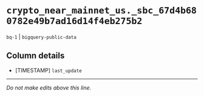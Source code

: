 # `crypto_near_mainnet_us._sbc_67d4b680782e49b7ad16d14f4eb275b2`
`bq-1` | `bigquery-public-data`

## Column details
* [TIMESTAMP] `last_update`

-------------------------------------------------------------------------------
*Do not make edits above this line.*
